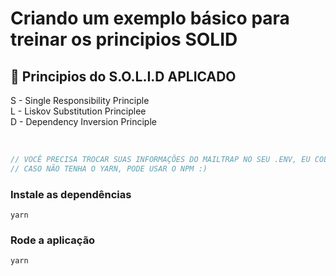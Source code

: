 # Criando um exemplo básico para treinar os principios SOLID

## 📘 Principios do S.O.L.I.D APLICADO
  <div>S - Single Responsibility Principle</div>
  <div>L - Liskov Substitution Principlee</div>
   <div>D - Dependency Inversion Principle</div>
   </br>
   
 


```js

// VOCÊ PRECISA TROCAR SUAS INFORMAÇÕES DO MAILTRAP NO SEU .ENV, EU COLOQUEI UM .ENV.EXAMPLE COMO EXEMPLO
// CASO NÃO TENHA O YARN, PODE USAR O NPM :)

```


### Instale as dependências

```yarn
yarn

```

### Rode a aplicação

```yarn
yarn
```
